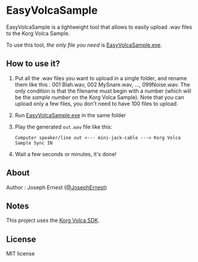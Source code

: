 EasyVolcaSample
===============

EasyVolcaSample is a lightweight tool that allows to easily upload .wav files to the Korg Volca Sample.

To use this tool, *the only file you need* is [EasyVolcaSample.exe](http://josephernest.github.io/EasyVolcaSample/EasyVolcaSample.exe).

How to use it?
----

1. Put all the .wav files you want to upload in a single folder, and rename them like this : 001 Blah.wav, 002 MySnare.wav, ..., 099Noise.wav.
The only condition is that the filename must begin with a number (which will be the *sample number* on the Korg Volca Sample). Note that you can upload only a few files, you don't need to have 100 files to upload.

2. Run [EasyVolcaSample.exe](http://josephernest.github.io/EasyVolcaSample/EasyVolcaSample.exe) in the same folder

3. Play the generated `out.wav` file like this:  

    `Computer speaker/line out <--- mini-jack-cable ---> Korg Volca Sample Sync IN`

4. Wait a few seconds or minutes, it's done!

About
----
Author : Joseph Ernest ([@JosephErnest](http:/twitter.com/JosephErnest))

Notes
----
This project uses the [Korg Volca SDK](http://github.com/korginc/volcasample).

License
----
MIT license
